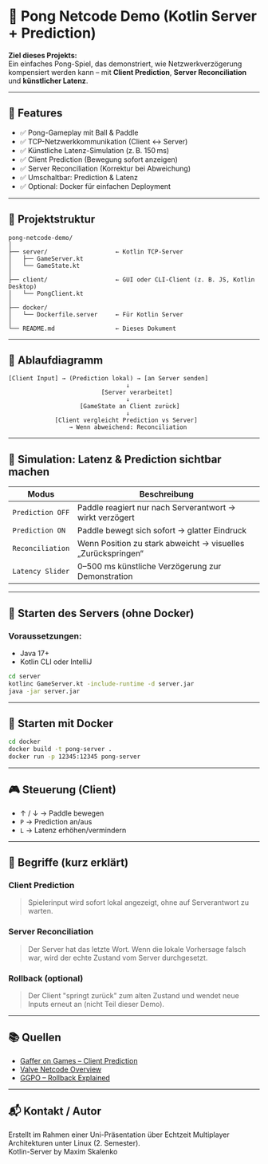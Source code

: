 # 🏓 Pong Netcode Demo (Kotlin Server + Prediction)

**Ziel dieses Projekts:**  
Ein einfaches Pong-Spiel, das demonstriert, wie Netzwerkverzögerung kompensiert werden kann – mit **Client Prediction**, **Server Reconciliation** und **künstlicher Latenz**.

---

## 🎯 Features

- ✅ Pong-Gameplay mit Ball & Paddle
- ✅ TCP-Netzwerkkommunikation (Client ↔ Server)
- ✅ Künstliche Latenz-Simulation (z. B. 150 ms)
- ✅ Client Prediction (Bewegung sofort anzeigen)
- ✅ Server Reconciliation (Korrektur bei Abweichung)
- ✅ Umschaltbar: Prediction & Latenz
- ✅ Optional: Docker für einfachen Deployment

---

## 🧱 Projektstruktur

```plaintext
pong-netcode-demo/
│
├── server/                   ← Kotlin TCP-Server
│   ├── GameServer.kt
│   └── GameState.kt
│
├── client/                   ← GUI oder CLI-Client (z. B. JS, Kotlin Desktop)
│   └── PongClient.kt
│
├── docker/
│   └── Dockerfile.server     ← Für Kotlin Server
│
└── README.md                 ← Dieses Dokument
```

---

## 🚦 Ablaufdiagramm

```plaintext
[Client Input] → (Prediction lokal) → [an Server senden]
                                 ↓
                          [Server verarbeitet]
                                 ↓
                    [GameState an Client zurück]
                                 ↓
             [Client vergleicht Prediction vs Server]
                 → Wenn abweichend: Reconciliation
```

---

## 🧪 Simulation: Latenz & Prediction sichtbar machen

| Modus               | Beschreibung |
|---------------------|--------------|
| `Prediction OFF`    | Paddle reagiert nur nach Serverantwort → wirkt verzögert |
| `Prediction ON`     | Paddle bewegt sich sofort → glatter Eindruck |
| `Reconciliation`    | Wenn Position zu stark abweicht → visuelles „Zurückspringen“ |
| `Latency Slider`    | 0–500 ms künstliche Verzögerung zur Demonstration |

---

## 🔧 Starten des Servers (ohne Docker)

### Voraussetzungen:
- Java 17+
- Kotlin CLI oder IntelliJ

```bash
cd server
kotlinc GameServer.kt -include-runtime -d server.jar
java -jar server.jar
```

---

## 🐳 Starten mit Docker

```bash
cd docker
docker build -t pong-server .
docker run -p 12345:12345 pong-server
```

---

## 🎮 Steuerung (Client)

- ↑ / ↓  → Paddle bewegen
- `P`    → Prediction an/aus
- `L`    → Latenz erhöhen/vermindern

---

## 🧠 Begriffe (kurz erklärt)

### Client Prediction
> Spielerinput wird sofort lokal angezeigt, ohne auf Serverantwort zu warten.

### Server Reconciliation
> Der Server hat das letzte Wort. Wenn die lokale Vorhersage falsch war, wird der echte Zustand vom Server durchgesetzt.

### Rollback (optional)
> Der Client "springt zurück" zum alten Zustand und wendet neue Inputs erneut an (nicht Teil dieser Demo).

---

## 📚 Quellen

- [Gaffer on Games – Client Prediction](https://gafferongames.com/post/client_server_game_loop/)
- [Valve Netcode Overview](https://developer.valvesoftware.com/wiki/Source_Multiplayer_Networking)
- [GGPO – Rollback Explained](https://www.ggpo.net/)

---

## 📬 Kontakt / Autor

Erstellt im Rahmen einer Uni-Präsentation über Echtzeit Multiplayer Architekturen unter Linux (2. Semester).  
Kotlin-Server by Maxim Skalenko
